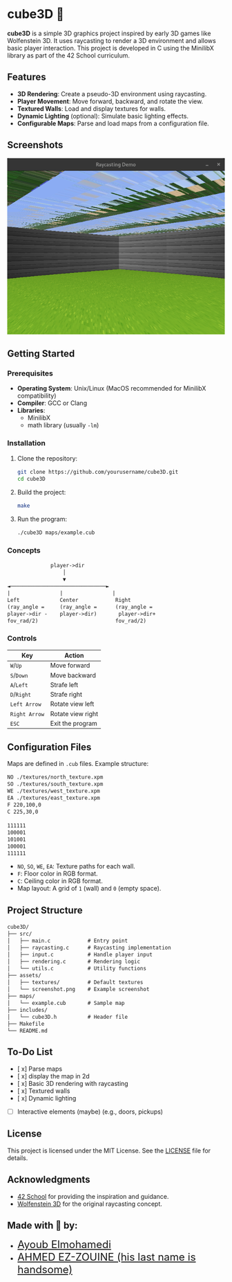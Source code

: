 # cube3D 🧊

**cube3D** is a simple 3D graphics project inspired by early 3D games like Wolfenstein 3D. It uses raycasting to render a 3D environment and allows basic player interaction. This project is developed in C using the MinilibX library as part of the 42 School curriculum.

## Features

- **3D Rendering**: Create a pseudo-3D environment using raycasting.
- **Player Movement**: Move forward, backward, and rotate the view.
- **Textured Walls**: Load and display textures for walls.
- **Dynamic Lighting** (optional): Simulate basic lighting effects.
- **Configurable Maps**: Parse and load maps from a configuration file.

## Screenshots

![Screenshot of cube3D gameplay](./assets/raycasting_sshot.png)

## Getting Started

### Prerequisites

- **Operating System**: Unix/Linux (MacOS recommended for MinilibX compatibility)
- **Compiler**: GCC or Clang
- **Libraries**:
  - MinilibX
  - math library (usually `-lm`)

### Installation

1. Clone the repository:

   ```bash
   git clone https://github.com/yourusername/cube3D.git
   cd cube3D
   ```

2. Build the project:

   ```bash
   make
   ```

3. Run the program:

   ```bash
   ./cube3D maps/example.cub
   ```

### Concepts

                  player->dir
                      │
                      ▼
    ◄───────────────────────────────►
    |                |                |
    Left             Center            Right
    (ray_angle =     (ray_angle =      (ray_angle =            
    player->dir -    player->dir)       player->dir+
    fov_rad/2)                         fov_rad/2)

### Controls

| Key           | Action                |
|---------------|-----------------------|
| `W`/`Up`      | Move forward          |
| `S`/`Down`    | Move backward         |
| `A`/`Left`    | Strafe left           |
| `D`/`Right`   | Strafe right          |
| `Left Arrow`  | Rotate view left      |
| `Right Arrow` | Rotate view right     |
| `ESC`         | Exit the program      |

## Configuration Files

Maps are defined in `.cub` files. Example structure:

```
NO ./textures/north_texture.xpm
SO ./textures/south_texture.xpm
WE ./textures/west_texture.xpm
EA ./textures/east_texture.xpm
F 220,100,0
C 225,30,0

111111
100001
101001
100001
111111
```

- `NO`, `SO`, `WE`, `EA`: Texture paths for each wall.
- `F`: Floor color in RGB format.
- `C`: Ceiling color in RGB format.
- Map layout: A grid of `1` (wall) and `0` (empty space).

## Project Structure

```
cube3D/
├── src/
│   ├── main.c            # Entry point
│   ├── raycasting.c      # Raycasting implementation
│   ├── input.c           # Handle player input
│   ├── rendering.c       # Rendering logic
│   └── utils.c           # Utility functions
├── assets/
│   ├── textures/         # Default textures
│   └── screenshot.png    # Example screenshot
├── maps/
│   └── example.cub       # Sample map
├── includes/
│   └── cube3D.h          # Header file
├── Makefile
└── README.md
```

## To-Do List

- [ x] Parse maps
- [ x] display the map in 2d
- [ x] Basic 3D rendering with raycasting
- [ x] Textured walls
- [ x] Dynamic lighting
- [ ] Interactive elements (maybe) (e.g., doors, pickups)

## License

This project is licensed under the MIT License. See the [LICENSE](./LICENSE) file for details.

## Acknowledgments

- [42 School](https://www.42.fr/) for providing the inspiration and guidance.
- [Wolfenstein 3D](https://en.wikipedia.org/wiki/Wolfenstein_3D) for the original raycasting concept.
  
## Made with :sparkling_heart: by:

<ul>
  <li><a href="https://github.com/ayoubelmohamedi" style="font-size: 24px;">Ayoub Elmohamedi</a></li>
  <li><a href="https://github.com/ahmedez-zouine" style="font-size: 24px;">AHMED EZ-ZOUINE (his last name is handsome)</a></li>
</ul>

